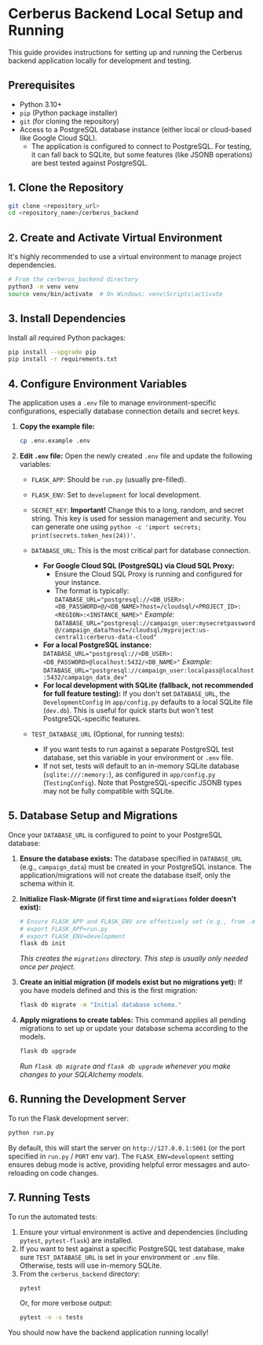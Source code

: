 # Cerberus Backend Local Setup and Running

This guide provides instructions for setting up and running the Cerberus backend application locally for development and testing.

## Prerequisites

-   Python 3.10+
-   `pip` (Python package installer)
-   `git` (for cloning the repository)
-   Access to a PostgreSQL database instance (either local or cloud-based like Google Cloud SQL).
    -   The application is configured to connect to PostgreSQL. For testing, it can fall back to SQLite, but some features (like JSONB operations) are best tested against PostgreSQL.

## 1. Clone the Repository

```bash
git clone <repository_url>
cd <repository_name>/cerberus_backend
```

## 2. Create and Activate Virtual Environment

It's highly recommended to use a virtual environment to manage project dependencies.

```bash
# From the cerberus_backend directory
python3 -m venv venv
source venv/bin/activate  # On Windows: venv\Scripts\activate
```

## 3. Install Dependencies

Install all required Python packages:

```bash
pip install --upgrade pip
pip install -r requirements.txt
```

## 4. Configure Environment Variables

The application uses a `.env` file to manage environment-specific configurations, especially database connection details and secret keys.

1.  **Copy the example file:**
    ```bash
    cp .env.example .env
    ```

2.  **Edit `.env` file:**
    Open the newly created `.env` file and update the following variables:

    -   `FLASK_APP`: Should be `run.py` (usually pre-filled).
    -   `FLASK_ENV`: Set to `development` for local development.
    -   `SECRET_KEY`: **Important!** Change this to a long, random, and secret string. This key is used for session management and security. You can generate one using `python -c 'import secrets; print(secrets.token_hex(24))'`.
    -   `DATABASE_URL`: This is the most critical part for database connection.
        -   **For Google Cloud SQL (PostgreSQL) via Cloud SQL Proxy:**
            -   Ensure the Cloud SQL Proxy is running and configured for your instance.
            -   The format is typically:
                `DATABASE_URL="postgresql://<DB_USER>:<DB_PASSWORD>@/<DB_NAME>?host=/cloudsql/<PROJECT_ID>:<REGION>:<INSTANCE_NAME>"`
                *Example:* `DATABASE_URL="postgresql://campaign_user:mysecretpassword@/campaign_data?host=/cloudsql/myproject:us-central1:cerberus-data-cloud"`
        -   **For a local PostgreSQL instance:**
            `DATABASE_URL="postgresql://<DB_USER>:<DB_PASSWORD>@localhost:5432/<DB_NAME>"`
            *Example:* `DATABASE_URL="postgresql://campaign_user:localpass@localhost:5432/campaign_data_dev"`
        -   **For local development with SQLite (fallback, not recommended for full feature testing):**
            If you don't set `DATABASE_URL`, the `DevelopmentConfig` in `app/config.py` defaults to a local SQLite file (`dev.db`). This is useful for quick starts but won't test PostgreSQL-specific features.

    -   `TEST_DATABASE_URL` (Optional, for running tests):
        -   If you want tests to run against a separate PostgreSQL test database, set this variable in your environment or `.env` file.
        -   If not set, tests will default to an in-memory SQLite database (`sqlite:///:memory:`), as configured in `app/config.py` (`TestingConfig`). Note that PostgreSQL-specific JSONB types may not be fully compatible with SQLite.

## 5. Database Setup and Migrations

Once your `DATABASE_URL` is configured to point to your PostgreSQL database:

1.  **Ensure the database exists:** The database specified in `DATABASE_URL` (e.g., `campaign_data`) must be created in your PostgreSQL instance. The application/migrations will not create the database itself, only the schema within it.

2.  **Initialize Flask-Migrate (if first time and `migrations` folder doesn't exist):**
    ```bash
    # Ensure FLASK_APP and FLASK_ENV are effectively set (e.g., from .env or exported)
    # export FLASK_APP=run.py
    # export FLASK_ENV=development
    flask db init
    ```
    *This creates the `migrations` directory. This step is usually only needed once per project.*

3.  **Create an initial migration (if models exist but no migrations yet):**
    If you have models defined and this is the first migration:
    ```bash
    flask db migrate -m "Initial database schema."
    ```

4.  **Apply migrations to create tables:**
    This command applies all pending migrations to set up or update your database schema according to the models.
    ```bash
    flask db upgrade
    ```
    *Run `flask db migrate` and `flask db upgrade` whenever you make changes to your SQLAlchemy models.*

## 6. Running the Development Server

To run the Flask development server:

```bash
python run.py
```

By default, this will start the server on `http://127.0.0.1:5001` (or the port specified in `run.py` / `PORT` env var).
The `FLASK_ENV=development` setting ensures debug mode is active, providing helpful error messages and auto-reloading on code changes.

## 7. Running Tests

To run the automated tests:

1.  Ensure your virtual environment is active and dependencies (including `pytest`, `pytest-flask`) are installed.
2.  If you want to test against a specific PostgreSQL test database, make sure `TEST_DATABASE_URL` is set in your environment or `.env` file. Otherwise, tests will use in-memory SQLite.
3.  From the `cerberus_backend` directory:
    ```bash
    pytest
    ```
    Or, for more verbose output:
    ```bash
    pytest -v -s tests
    ```

You should now have the backend application running locally!
